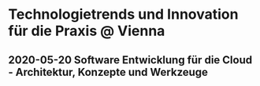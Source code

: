 # Technologietrends und Innovation für die Praxis @ Vienna
## 2020-05-20 Software Entwicklung für die Cloud - Architektur, Konzepte und Werkzeuge
